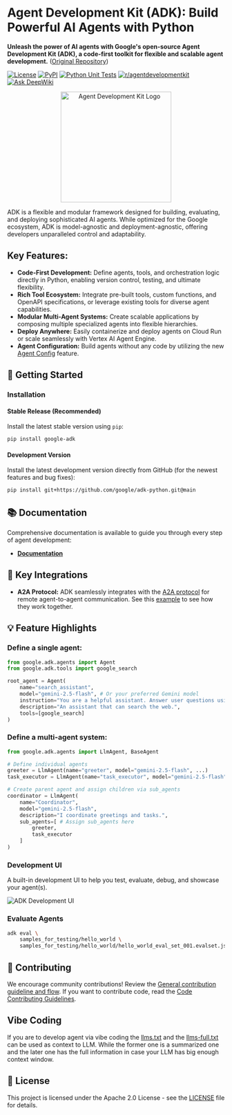 # Agent Development Kit (ADK): Build Powerful AI Agents with Python

**Unleash the power of AI agents with Google's open-source Agent Development Kit (ADK), a code-first toolkit for flexible and scalable agent development.** ([Original Repository](https://github.com/google/adk-python))

[![License](https://img.shields.io/badge/License-Apache_2.0-blue.svg)](LICENSE)
[![PyPI](https://img.shields.io/pypi/v/google-adk)](https://pypi.org/project/google-adk/)
[![Python Unit Tests](https://github.com/google/adk-python/actions/workflows/python-unit-tests.yml/badge.svg)](https://github.com/google/adk-python/actions/workflows/python-unit-tests.yml)
[![r/agentdevelopmentkit](https://img.shields.io/badge/Reddit-r%2Fagentdevelopmentkit-FF4500?style=flat&logo=reddit&logoColor=white)](https://www.reddit.com/r/agentdevelopmentkit/)
[![Ask DeepWiki](https://deepwiki.com/badge.svg)](https://deepwiki.com/google/adk-python)

<div align="center">
  <img src="https://raw.githubusercontent.com/google/adk-python/main/assets/agent-development-kit.png" width="256" alt="Agent Development Kit Logo"/>
</div>

ADK is a flexible and modular framework designed for building, evaluating, and deploying sophisticated AI agents. While optimized for the Google ecosystem, ADK is model-agnostic and deployment-agnostic, offering developers unparalleled control and adaptability.

## Key Features:

*   **Code-First Development:** Define agents, tools, and orchestration logic directly in Python, enabling version control, testing, and ultimate flexibility.
*   **Rich Tool Ecosystem:** Integrate pre-built tools, custom functions, and OpenAPI specifications, or leverage existing tools for diverse agent capabilities.
*   **Modular Multi-Agent Systems:** Create scalable applications by composing multiple specialized agents into flexible hierarchies.
*   **Deploy Anywhere:** Easily containerize and deploy agents on Cloud Run or scale seamlessly with Vertex AI Agent Engine.
*   **Agent Configuration:** Build agents without any code by utilizing the new [Agent Config](https://google.github.io/adk-docs/agents/config/) feature.

## 🚀 Getting Started

### Installation

#### Stable Release (Recommended)

Install the latest stable version using `pip`:

```bash
pip install google-adk
```

#### Development Version

Install the latest development version directly from GitHub (for the newest features and bug fixes):

```bash
pip install git+https://github.com/google/adk-python.git@main
```

## 📚 Documentation

Comprehensive documentation is available to guide you through every step of agent development:

*   **[Documentation](https://google.github.io/adk-docs)**

## 🤖 Key Integrations

*   **A2A Protocol:** ADK seamlessly integrates with the [A2A protocol](https://github.com/google-a2a/A2A/) for remote agent-to-agent communication.  See this [example](https://github.com/a2aproject/a2a-samples/tree/main/samples/python/agents) to see how they work together.

## 💡 Feature Highlights

### Define a single agent:

```python
from google.adk.agents import Agent
from google.adk.tools import google_search

root_agent = Agent(
    name="search_assistant",
    model="gemini-2.5-flash", # Or your preferred Gemini model
    instruction="You are a helpful assistant. Answer user questions using Google Search when needed.",
    description="An assistant that can search the web.",
    tools=[google_search]
)
```

### Define a multi-agent system:

```python
from google.adk.agents import LlmAgent, BaseAgent

# Define individual agents
greeter = LlmAgent(name="greeter", model="gemini-2.5-flash", ...)
task_executor = LlmAgent(name="task_executor", model="gemini-2.5-flash", ...)

# Create parent agent and assign children via sub_agents
coordinator = LlmAgent(
    name="Coordinator",
    model="gemini-2.5-flash",
    description="I coordinate greetings and tasks.",
    sub_agents=[ # Assign sub_agents here
        greeter,
        task_executor
    ]
)
```

### Development UI

A built-in development UI to help you test, evaluate, debug, and showcase your agent(s).

<img src="https://raw.githubusercontent.com/google/adk-python/main/assets/adk-web-dev-ui-function-call.png" alt="ADK Development UI"/>

### Evaluate Agents

```bash
adk eval \
    samples_for_testing/hello_world \
    samples_for_testing/hello_world/hello_world_eval_set_001.evalset.json
```

## 🤝 Contributing

We encourage community contributions! Review the [General contribution guideline and flow](https://google.github.io/adk-docs/contributing-guide/).  If you want to contribute code, read the [Code Contributing Guidelines](./CONTRIBUTING.md).

## Vibe Coding

If you are to develop agent via vibe coding the [llms.txt](./llms.txt) and the [llms-full.txt](./llms-full.txt) can be used as context to LLM. While the former one is a summarized one and the later one has the full information in case your LLM has big enough context window.

## 📄 License

This project is licensed under the Apache 2.0 License - see the [LICENSE](LICENSE) file for details.